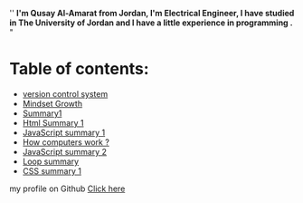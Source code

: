 
''  **I'm Qusay Al-Amarat from Jordan, I'm Electrical Engineer,
I have studied in The University of Jordan 
and I have a little experience in programming .** "

# Table of contents:
* [version control system](https://qusay114.github.io/reading-notes/VCS)
* [Mindset Growth](https://qusay114.github.io/reading-notes/Mindset_Growth)
* [Summary1](https://qusay114.github.io/reading-notes/summary)
* [Html Summary 1](https://qusay114.github.io/reading-notes/Html_Sum)
* [JavaScript summary 1](https://qusay114.github.io/reading-notes/JS_summary1)
* [How computers work ?](https://qusay114.github.io/reading-notes/Computers)
* [JavaScript summary 2](https://qusay114.github.io/reading-notes/JS_summary2)
* [Loop summary](https://qusay114.github.io/reading-notes/loop_summary)
* [CSS summary 1](https://qusay114.github.io/reading-notes/CSS_Summary1)



my profile on Github [Click here](https://github.com/Qusay114)
